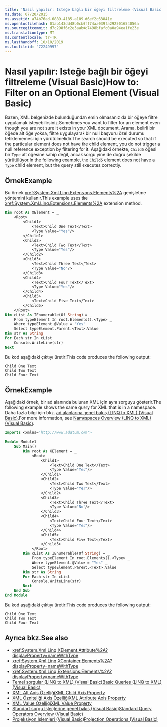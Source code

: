 ```yaml
---
title: 'Nasıl yapılır: Isteğe bağlı bir öğeyi filtreleme (Visual Basic)'
ms.date: 07/20/2015
ms.assetid: a74b76ad-6889-4185-a189-d6ef2c63841e
ms.openlocfilehash: 01ab143dd48b0cb0ff74aa039fa292501654056a
ms.sourcegitcommit: d7c298f6c2e3aab0c7498bfafc0a0a94ea1fe23e
ms.translationtype: MT
ms.contentlocale: tr-TR
ms.lasthandoff: 10/10/2019
ms.locfileid: "72249997"
---
```

# <a name="how-to-filter-on-an-optional-element-visual-basic"></a><span data-ttu-id="d9900-102">Nasıl yapılır: Isteğe bağlı bir öğeyi filtreleme (Visual Basic)</span><span class="sxs-lookup"><span data-stu-id="d9900-102">How to: Filter on an Optional Element (Visual Basic)</span></span>
<span data-ttu-id="d9900-103">Bazen, XML belgenizde bulunduğundan emin olmasanız da bir öğeye filtre uygulamak isteyebilirsiniz.</span><span class="sxs-lookup"><span data-stu-id="d9900-103">Sometimes you want to filter for an element even though you are not sure it exists in your XML document.</span></span> <span data-ttu-id="d9900-104">Arama, belirli bir öğede alt öğe yoksa, filtre uygulayarak bir null başvuru özel durumu tetiklememesi için yürütülmelidir.</span><span class="sxs-lookup"><span data-stu-id="d9900-104">The search should be executed so that if the particular element does not have the child element, you do not trigger a null reference exception by filtering for it.</span></span> <span data-ttu-id="d9900-105">Aşağıdaki örnekte, `Child5` öğesi bir `Type` alt öğesine sahip değil, ancak sorgu yine de doğru şekilde yürütülüyor.</span><span class="sxs-lookup"><span data-stu-id="d9900-105">In the following example, the `Child5` element does not have a `Type` child element, but the query still executes correctly.</span></span>  
  
## <a name="example"></a><span data-ttu-id="d9900-106">Örnek</span><span class="sxs-lookup"><span data-stu-id="d9900-106">Example</span></span>  
 <span data-ttu-id="d9900-107">Bu örnek <xref:System.Xml.Linq.Extensions.Elements%2A> genişletme yöntemini kullanır.</span><span class="sxs-lookup"><span data-stu-id="d9900-107">This example uses the <xref:System.Xml.Linq.Extensions.Elements%2A> extension method.</span></span>  
  
```vb  
Dim root As XElement = _   
    <Root>  
        <Child1>  
            <Text>Child One Text</Text>  
            <Type Value="Yes"/>  
        </Child1>  
        <Child2>  
            <Text>Child Two Text</Text>  
            <Type Value="Yes"/>  
        </Child2>  
        <Child3>  
            <Text>Child Three Text</Text>  
            <Type Value="No"/>  
        </Child3>  
        <Child4>  
            <Text>Child Four Text</Text>  
            <Type Value="Yes"/>  
        </Child4>  
        <Child5>  
            <Text>Child Five Text</Text>  
        </Child5>  
    </Root>  
Dim cList As IEnumerable(Of String) = _  
    From typeElement In root.Elements().<Type> _  
    Where typeElement.@Value = "Yes" _  
    Select typeElement.Parent.<Text>.Value  
Dim str As String  
For Each str In cList  
    Console.WriteLine(str)  
Next  
```  
  
 <span data-ttu-id="d9900-108">Bu kod aşağıdaki çıktıyı üretir:</span><span class="sxs-lookup"><span data-stu-id="d9900-108">This code produces the following output:</span></span>  
  
```console  
Child One Text  
Child Two Text  
Child Four Text  
```  
  
## <a name="example"></a><span data-ttu-id="d9900-109">Örnek</span><span class="sxs-lookup"><span data-stu-id="d9900-109">Example</span></span>  
 <span data-ttu-id="d9900-110">Aşağıdaki örnek, bir ad alanında bulunan XML için aynı sorguyu gösterir.</span><span class="sxs-lookup"><span data-stu-id="d9900-110">The following example shows the same query for XML that is in a namespace.</span></span> <span data-ttu-id="d9900-111">Daha fazla bilgi için bkz. [ad alanlarına genel bakış (LINQ to XML) (Visual Basic)](namespaces-overview-linq-to-xml.md).</span><span class="sxs-lookup"><span data-stu-id="d9900-111">For more information, see [Namespaces Overview (LINQ to XML) (Visual Basic)](namespaces-overview-linq-to-xml.md).</span></span>  
  
```vb  
Imports <xmlns='http://www.adatum.com'>  
  
Module Module1  
    Sub Main()  
        Dim root As XElement = _  
            <Root>  
                <Child1>  
                    <Text>Child One Text</Text>  
                    <Type Value="Yes"/>  
                </Child1>  
                <Child2>  
                    <Text>Child Two Text</Text>  
                    <Type Value="Yes"/>  
                </Child2>  
                <Child3>  
                    <Text>Child Three Text</Text>  
                    <Type Value="No"/>  
                </Child3>  
                <Child4>  
                    <Text>Child Four Text</Text>  
                    <Type Value="Yes"/>  
                </Child4>  
                <Child5>  
                    <Text>Child Five Text</Text>  
                </Child5>  
            </Root>  
        Dim cList As IEnumerable(Of String) = _  
            From typeElement In root.Elements().<Type> _  
            Where typeElement.@Value = "Yes" _  
            Select typeElement.Parent.<Text>.Value  
        Dim str As String  
        For Each str In cList  
            Console.WriteLine(str)  
        Next  
    End Sub  
End Module  
```  
  
 <span data-ttu-id="d9900-112">Bu kod aşağıdaki çıktıyı üretir:</span><span class="sxs-lookup"><span data-stu-id="d9900-112">This code produces the following output:</span></span>  
  
```console  
Child One Text  
Child Two Text  
Child Four Text  
```  
  
## <a name="see-also"></a><span data-ttu-id="d9900-113">Ayrıca bkz.</span><span class="sxs-lookup"><span data-stu-id="d9900-113">See also</span></span>

- <xref:System.Xml.Linq.XElement.Attribute%2A?displayProperty=nameWithType>
- <xref:System.Xml.Linq.XContainer.Elements%2A?displayProperty=nameWithType>
- <xref:System.Xml.Linq.Extensions.Elements%2A?displayProperty=nameWithType>
- [<span data-ttu-id="d9900-114">Temel sorgular (LINQ to XML) (Visual Basic)</span><span class="sxs-lookup"><span data-stu-id="d9900-114">Basic Queries (LINQ to XML) (Visual Basic)</span></span>](../../../../visual-basic/programming-guide/concepts/linq/basic-queries-linq-to-xml.md)
- [<span data-ttu-id="d9900-115">XML Alt Axis Özelliği</span><span class="sxs-lookup"><span data-stu-id="d9900-115">XML Child Axis Property</span></span>](../../../../visual-basic/language-reference/xml-axis/xml-child-axis-property.md)
- [<span data-ttu-id="d9900-116">XML Özniteliği Axis Özelliği</span><span class="sxs-lookup"><span data-stu-id="d9900-116">XML Attribute Axis Property</span></span>](../../../../visual-basic/language-reference/xml-axis/xml-attribute-axis-property.md)
- [<span data-ttu-id="d9900-117">XML Value Özelliği</span><span class="sxs-lookup"><span data-stu-id="d9900-117">XML Value Property</span></span>](../../../../visual-basic/language-reference/xml-axis/xml-value-property.md)
- [<span data-ttu-id="d9900-118">Standart sorgu Işleçlerine genel bakış (Visual Basic)</span><span class="sxs-lookup"><span data-stu-id="d9900-118">Standard Query Operators Overview (Visual Basic)</span></span>](../../../../visual-basic/programming-guide/concepts/linq/standard-query-operators-overview.md)
- [<span data-ttu-id="d9900-119">Projeksiyon Işlemleri (Visual Basic)</span><span class="sxs-lookup"><span data-stu-id="d9900-119">Projection Operations (Visual Basic)</span></span>](../../../../visual-basic/programming-guide/concepts/linq/projection-operations.md)
